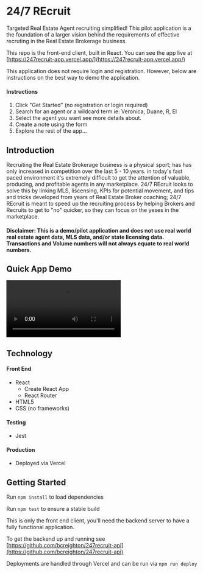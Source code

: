 # 24/7 REcruit
Targeted Real Estate Agent recruiting simplified! This pilot application is a the foundation of a larger vision behind the requirements of effective recruting in the Real Estate Brokerage business. 

This repo is the front-end client, built in React.  You can see the app live at [https://247recruit-app.vercel.app/](https://247recruit-app.vercel.app/)

This application does not require login and registration. However, below are instructions on the best way to demo the application.

#### Instructions

1. Click "Get Started" (no registration or login required)
2. Search for an agent or a wildcard term ie: Veronica, Duane, R, El
3. Select the agent you want see more details about.
4. Create a note using the form
5. Explore the rest of the app...

## Introduction

Recruiting the Real Estate Brokerage business is a physical sport; has has only increased in competition over the last 5 - 10 years. in today's fast paced environment it's extremely difficult to get the attention of valuable, producing, and profitable agents in any marketplace. 24/7 REcruit looks to solve this by linking MLS, liscensing, KPIs for potential movement, and tips and tricks developed from years of Real Estate Broker coaching; 24/7 REcruit is meant to speed up the recruiting process by helping Brokers and Recruits to get to "no" quicker, so they can focus on the yeses in the marketplace.

#### Disclaimer: This is a demo/pilot application and does not use real world real estate agent data, MLS data, and/or state licensing data. Transactions and Volume numbers will not always equate to real world numbers.

## Quick App Demo

![Imgur](https://i.imgur.com/EhU7SGx.mp4)

## Technology

#### Front End

* React
  * Create React App
  * React Router
* HTML5
* CSS (no frameworks)

#### Testing

* Jest

#### Production

* Deployed via Vercel

## Getting Started

Run `npm install` to load dependencies

Run `npm test` to ensure a stable build

This is only the front end client, you'll need the backend server to have a fully functional application.

To get the backend up and running see [https://github.com/bcreighton/247recruit-api](https://github.com/bcreighton/247recruit-api)

Deployments are handled through Vercel and can be run via `npm run deploy`